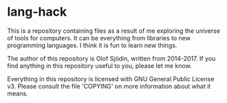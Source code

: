# lang-hack

This is a repository containing files as a result of me exploring the universe of tools for computers. It can be everything from libraries to new programming languages. I think it is fun to learn new things.

The author of this repository is Olof Sjödin, written from 2014-2017. If you find anything in this repository useful to you, please let me know. 

Everything in this repository is licensed with GNU General Public License v3. Please consult the file 'COPYING' on more information about what it means.

